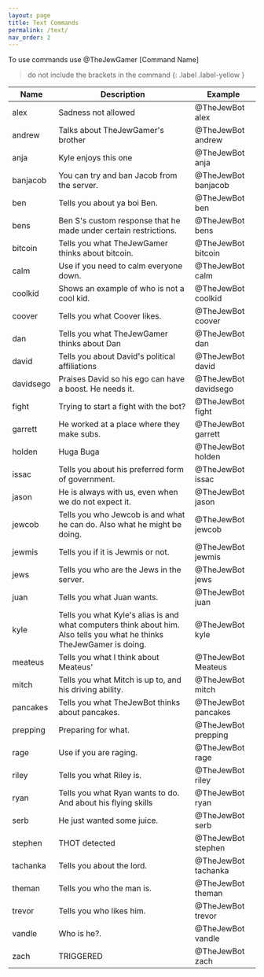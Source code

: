 ```yaml
---
layout: page
title: Text Commands
permalink: /text/
nav_order: 2
---
```


To use commands use @TheJewGamer [Command Name]
> do not include the brackets in the command
{: .label .label-yellow }

| **Name**  | **Description**                                                                                                        | **Example**          |
|-----------|------------------------------------------------------------------------------------------------------------------------|----------------------|
| alex      | Sadness not allowed                                                                                                    | @TheJewBot alex      |
| andrew    | Talks about TheJewGamer's brother                                                                                      | @TheJewBot andrew    |
| anja      | Kyle enjoys this one                                                                                                   | @TheJewBot anja      |
| banjacob  | You can try and ban Jacob from the server.                                                                             | @TheJewBot banjacob  |
| ben       | Tells you about ya boi Ben.                                                                                            | @TheJewBot ben       |
| bens      | Ben S's custom response that he made under certain restrictions.                                                       | @TheJewBot bens      |
| bitcoin   | Tells you what TheJewGamer thinks about bitcoin.                                                                       | @TheJewBot bitcoin   |
| calm      | Use if you need to calm everyone down.                                                                                 | @TheJewBot calm      |
| coolkid   | Shows an example of who is not a cool kid.                                                                             | @TheJewBot coolkid   |
| coover    | Tells you what Coover likes.                                                                                           | @TheJewBot coover    |
| dan       | Tells you what TheJewGamer thinks about Dan                                                                            | @TheJewBot dan       |
| david     | Tells you about David's political affiliations                                                                         | @TheJewBot david     |
| davidsego | Praises David so his ego can have a boost. He needs it.                                                                | @TheJewBot davidsego |
| fight     | Trying to start a fight with the bot?                                                                                  | @TheJewBot fight     |
| garrett   | He worked at a place where they make subs.                                                                             | @TheJewBot garrett   |
| holden    | Huga Buga                                                                                                              | @TheJewBot holden    |
| issac     | Tells you about his preferred form of government.                                                                      | @TheJewBot issac     |
| jason     | He is always with us, even when we do not expect it.                                                                   | @TheJewBot jason     |
| jewcob    | Tells you who Jewcob is and what he can do. Also what he might be doing.                                               | @TheJewBot jewcob    |
| jewmis    | Tells you if it is Jewmis or not.                                                                                      | @TheJewBot jewmis    |
| jews      | Tells you who are the Jews in the server.                                                                              | @TheJewBot jews      |
| juan      | Tells you what Juan wants.                                                                                             | @TheJewBot juan      |
| kyle      | Tells you what Kyle's alias is and what computers think about him. Also tells you what he thinks TheJewGamer is doing. | @TheJewBot kyle      |
| meateus   | Tells you what I think about Meateus'                                                                                  | @TheJewBot Meateus   |
| mitch     | Tells you what Mitch is up to, and his driving ability.                                                                | @TheJewBot mitch     |
| pancakes  | Tells you what TheJewBot thinks about pancakes.                                                                        | @TheJewBot pancakes  |
| prepping  | Preparing for what.                                                                                                    | @TheJewBot prepping  |
| rage      | Use if you are raging.                                                                                                 | @TheJewBot rage      |
| riley     | Tells you what Riley is.                                                                                               | @TheJewBot riley     |
| ryan      | Tells you what Ryan wants to do. And about his flying skills                                                           | @TheJewBot ryan      |
| serb      | He just wanted some juice.                                                                                             | @TheJewBot serb      |
| stephen   | THOT detected                                                                                                          | @TheJewBot stephen   |
| tachanka  | Tells you about the lord.                                                                                              | @TheJewBot tachanka  |
| theman    | Tells you who the man is.                                                                                              | @TheJewBot theman    |
| trevor    | Tells you who likes him.                                                                                               | @TheJewBot trevor    |
| vandle    | Who is he?.                                                                                                            | @TheJewBot vandle    |
| zach      | TRIGGERED                                                                                                              | @TheJewBot zach      |